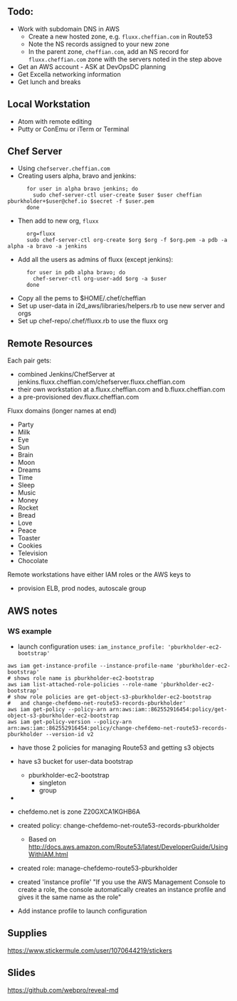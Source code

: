 ## Todo:
- Work with subdomain DNS in AWS
  - Create a new hosted zone, e.g. `fluxx.cheffian.com` in Route53
  - Note the NS records assigned to your new zone
  - In the parent zone, `cheffian.com`, add an NS record for `fluxx.cheffian.com` zone with the servers noted in the step above
- Get an AWS account - ASK at DevOpsDC planning
- Get Excella networking information
- Get lunch and breaks


## Local Workstation

- Atom with remote editing
- Putty or ConEmu or iTerm or Terminal

## Chef Server

- Using `chefserver.cheffian.com`
- Creating users alpha, bravo and jenkins:
```
      for user in alpha bravo jenkins; do
        sudo chef-server-ctl user-create $user $user cheffian pburkholder+$user@chef.io $secret -f $user.pem
      done
```
- Then add to new org, `fluxx`
```
      org=fluxx
      sudo chef-server-ctl org-create $org $org -f $org.pem -a pdb -a alpha -a bravo -a jenkins
```
- Add all the users as admins of fluxx (except jenkins):
```
      for user in pdb alpha bravo; do
        chef-server-ctl org-user-add $org -a $user
      done
```
- Copy all the pems to $HOME/.chef/cheffian
- Set up user-data in i2d_aws/libraries/helpers.rb to use new server and orgs
- Set up chef-repo/.chef/fluxx.rb to use the fluxx org


## Remote Resources

Each pair gets:
- combined Jenkins/ChefServer at jenkins.fluxx.cheffian.com/chefserver.fluxx.cheffian.com
- their own workstation at a.fluxx.cheffian.com and b.fluxx.cheffian.com
- a pre-provisioned dev.fluxx.cheffian.com

Fluxx domains (longer names at end)
- Party
- Milk
- Eye
- Sun
- Brain
- Moon
- Dreams
- Time
- Sleep
- Music
- Money
- Rocket
- Bread
- Love
- Peace
- Toaster
- Cookies
- Television
- Chocolate

Remote workstations have either IAM roles or the AWS keys to
- provision ELB, prod nodes, autoscale group

## AWS notes

### WS example

- launch configuration uses: `iam_instance_profile: 'pburkholder-ec2-bootstrap'`
```
aws iam get-instance-profile --instance-profile-name 'pburkholder-ec2-bootstrap'
# shows role name is pburkholder-ec2-bootstrap
aws iam list-attached-role-policies --role-name 'pburkholder-ec2-bootstrap'
# show role policies are get-object-s3-pburkholder-ec2-bootstrap
#   and change-chefdemo-net-route53-records-pburkholder'
aws iam get-policy --policy-arn arn:aws:iam::862552916454:policy/get-object-s3-pburkholder-ec2-bootstrap
aws iam get-policy-version --policy-arn arn:aws:iam::862552916454:policy/change-chefdemo-net-route53-records-pburkholder --version-id v2
```
- have those 2 policies for managing Route53 and getting s3 objects
- have s3 bucket for user-data bootstrap
  - pburkholder-ec2-bootstrap
    - singleton
    - group


-


- chefdemo.net is zone Z20GXCA1KGHB6A
- created policy:  change-chefdemo-net-route53-records-pburkholder
  - Based on http://docs.aws.amazon.com/Route53/latest/DeveloperGuide/UsingWithIAM.html
- created role:  manage-chefdemo-route53-pburkholder
- created 'instance profile' "If you use the AWS Management Console to create a role, the console automatically creates an instance profile and gives it the same name as the role"
- Add instance profile to launch configuration

## Supplies

https://www.stickermule.com/user/1070644219/stickers

## Slides

https://github.com/webpro/reveal-md
